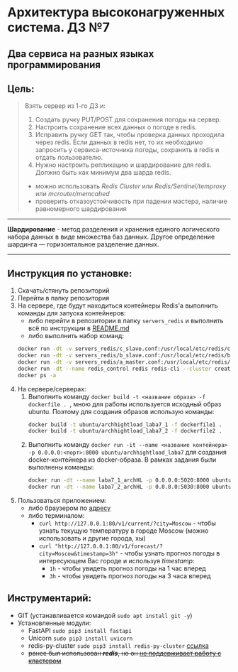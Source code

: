 # Архитектура высоконагруженных система. ДЗ №7
## Два сервиса на разных языках программирования


## Цель:
> Взять сервер из 1-го ДЗ и:
> 1. Создать ручку PUT/POST для сохранения погоды на сервер.
> 2. Настроить сохранение всех данных о погоде в redis.
> 3. Исправить ручку GET так, чтобы проверка данных проходила через redis. Если данных в redis нет, то их необходимо запросить у сервиса-источника погоды, сохранить в redis и отдать пользователю.
> 4. Нужно настроить репликацию и шардирование для redis. Должно быть как минимум два шарда redis.
> * можно использовать *Redis Cluster* или *Redis/Sentinel/temproxy* или *mcrouter/memcahed*
> * проверить отказоустойчивость при падении мастера, наличие равномерного шардирования

--------------


**Шардирование** - метод разделения и хранения единого логического набора данных в виде множества баз данных. Другое определение шардинга — горизонтальное разделение данных.


--------------

## Инструкция по установке:
1. Скачать/стянуть репозиторий
1. Перейти в папку репозитория
1. На сервере, где будут находиться контейнеры Redis'а выполнить команды для запуска контейнеров:
	- либо перейти в репозитории в папку `servers_redis` и выполнить всё по инструкции в [README.md](https://github.com/VladimirNikel/ArchHighload_laba7/blob/master/servers_redis/README.md)
	- либо выполнить набор команд:
	```bash
	docker run -dt -v servers_redis/c_slave.conf:/usr/local/etc/redis/c_slave.conf --net=host --name redis_server_c redis redis-server /usr/local/etc/redis/c_slave.conf
	docker run -dt -v servers_redis/b_slave.conf:/usr/local/etc/redis/b_slave.conf --net=host --name redis_server_b redis redis-server /usr/local/etc/redis/b_slave.conf
	docker run -dt -v servers_redis/a_master.conf:/usr/local/etc/redis/a_master.conf --net=host --name redis_server_a redis redis-server /usr/local/etc/redis/a_master.conf
	docker run -dt --name redis_control redis redis-cli --cluster create 194.61.2.84:6379 194.61.2.84:6380 194.61.2.84:6381 --cluster-yes
	docker ps -a
	```
1. На сервере/серверах:
    1. Выполнить команду `docker build -t <название образа> -f dockerfile . `, мною для работы используется исходный образ ubuntu. Поэтому для создания образов использую команды:
    	```bash
		docker build -t ubuntu/archhightload_laba7_1 -f dockerfile1 .
		docker build -t ubuntu/archhightload_laba7_2 -f dockerfile2 .
    	```
    1. Выполнить команду `docker run -it --name <название контейнера> -p 0.0.0.0:<порт>:8000 ubuntu/archhightload_laba7` для создания docker-контейнера из docker-образа. В рамках задания были выполнены команды:
    	```bash
		docker run -dt --name laba7_1_archHL -p 0.0.0.0:5020:8000 ubuntu/archhightload_laba7_1
		docker run -dt --name laba7_2_archHL -p 0.0.0.0:5030:8000 ubuntu/archhightload_laba7_2
        ```
1. Пользоваться приложением:
	- либо браузером по [адресу](http://127.0.0.1:80) 
	- либо терминалом:
	  - `curl http://127.0.0.1:80/v1/current/?city=Moscow` - чтобы узнать текущую температуру в городе Moscow (можно использовать и другие города, хы)
      - `curl "http://127.0.0.1:80/v1/forecast/?city=Moscow&timestamp=3h"` - чтобы узнать прогноз погоды в интересующем Вас городе и используя *timestamp*:
        * `1h` - чтобы увидеть прогноз погоды на 1 час вперед
        * `3h` - чтобы увидеть прогноз погоды на 3 часа вперед

## Инструментарий:
- GIT (устанавливается командой `sudo apt install git -y`)
- Установленные модули:
	+ FastAPI `sudo pip3 install fastapi`
	+ Unicorn `sudo pip3 install uvicorn`
	+ redis-py-cluster `sudo pip3 install redis-py-cluster` [ссылка](https://pypi.org/project/redis-py-cluster/)
	+ ~~ранее был использован ***redis***, но он [не поддерживает работу с кластером](https://github.com/andymccurdy/redis-py#cluster-mode)~~
